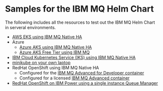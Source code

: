 # Samples for the IBM MQ Helm Chart
The following includes all the resources to test out the IBM MQ Helm Chart in serveral environments.

* [AWS EKS using IBM MQ Native HA](AWSEKS/README.md)
* Azure
   * [Azure AKS using IBM MQ Native HA](AzureAKS/README.md)
   * [Azure AKS Free Tier using IBM MQ](AzureAKSFreeTier/README.md)
* [IBM Cloud Kubernetes Service (IKS) using IBM MQ Native HA](IBMKubernetesService/README.md)
* [minikube on your own laptop](Minikube/README.md)
* RedHat OpenShift using IBM MQ Native HA
   * Configured for the [IBM MQ Advanced for Developer container](OpenShiftNativeHA/README.md)
   * Configured for a licensed [IBM MQ Advanced container](OpenShiftNativeHAMQAdvancedContainer/README.md)
* [RedHat OpenShift on IBM Power using a single instance Queue Manager](OpenShiftIBMPower/README.md)
